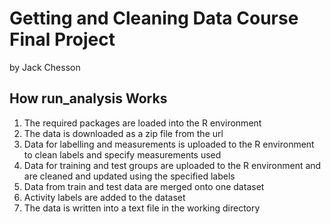 # Getting and Cleaning Data Course Final Project

by Jack Chesson

## How run_analysis Works

1. The required packages are loaded into the R environment
2. The data is downloaded as a zip file from the url
3. Data for labelling and measurements is uploaded to the R environment to clean labels and specify measurements used
4. Data for training and test groups are uploaded to the R environment and are cleaned and updated using the specified labels
5. Data from train and test data are merged onto one dataset
6. Activity labels are added to the dataset
7. The data is written into a text file in the working directory

